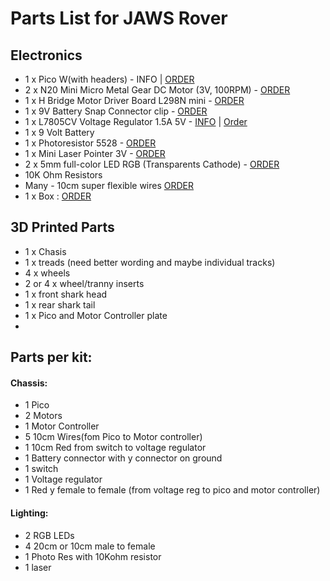 # Parts List for JAWS Rover

## Electronics
- 1 x Pico W(with headers) - INFO | [ORDER](https://www.pishop.us/product/raspberry-pi-pico-wh-pre-soldered-headers/)
- 2 x N20 Mini Micro Metal Gear DC Motor (3V, 100RPM) - [ORDER](https://www.aliexpress.us/item/2251832836005412.html?spm=a2g0o.order_list.order_list_main.10.66241802U9bvYN&gatewayAdapt=glo2usa)
- 1 x H Bridge Motor Driver Board L298N mini - [ORDER](https://www.aliexpress.us/item/3256806563796055.html?spm=a2g0o.order_list.order_list_main.20.66241802U9bvYN&gatewayAdapt=glo2usa)
- 1 x 9V Battery Snap Connector clip - [ORDER](https://www.aliexpress.us/item/2251832639224754.html?spm=a2g0o.order_list.order_list_main.26.66241802U9bvYN&gatewayAdapt=glo2usa)
- 1 x L7805CV Voltage Regulator 1.5A 5V - [INFO](https://www.quarktwin.com/blogs/integrated%20circuit/l7805cv-pinout-a-comprehensive-guide-to-understanding-and-using-l7805cv-voltage-regulator/245) | [Order](https://www.aliexpress.us/item/3256806581142509.html?spm=a2g0o.order_list.order_list_main.37.66241802U9bvYN&gatewayAdapt=glo2usa)
- 1 x 9 Volt Battery
- 1 x Photoresistor 5528 - [ORDER](https://www.aliexpress.us/item/3256805782399608.html?spm=a2g0o.order_list.order_list_main.53.66241802U9bvYN&gatewayAdapt=glo2usa)
- 1 x Mini Laser Pointer 3V - [ORDER](https://www.aliexpress.us/item/2251800404204813.html?spm=a2g0o.order_list.order_list_main.58.66241802U9bvYN&gatewayAdapt=glo2usa)
- 2 x 5mm full-color LED RGB (Transparents Cathode) - [ORDER](https://www.aliexpress.us/item/3256805804520441.html?spm=a2g0o.order_list.order_list_main.74.66241802U9bvYN&gatewayAdapt=glo2usa)
- 10K Ohm Resistors
- Many - 10cm super flexible wires [ORDER](https://www.aliexpress.us/item/3256806939512527.html)
- 1 x Box : [ORDER](https://www.amazon.com/gp/product/B0C1MW7RXZ/ref=ppx_yo_dt_b_search_asin_title?ie=UTF8&th=1)

## 3D Printed Parts
- 1 x Chasis
- 1 x treads (need better wording and maybe individual tracks)
- 4 x wheels
- 2 or 4 x wheel/tranny inserts
- 1 x front shark head
- 1 x rear shark tail
- 1 x Pico and Motor Controller plate
- 
## Parts per kit:

#### Chassis:
- 1 Pico
- 2 Motors
- 1 Motor Controller
- 5 10cm Wires(fom Pico to Motor controller)
- 1 10cm Red from switch to voltage regulator
- 1 Battery connector with y connector on ground
- 1 switch
- 1 Voltage regulator
- 1 Red y female to female (from voltage reg to pico and motor controller)
  

#### Lighting:
- 2 RGB LEDs
- 4 20cm or 10cm male to female
- 1 Photo Res with 10Kohm resistor
- 1 laser


 
  
